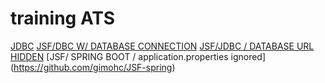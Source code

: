 # training ATS

[JDBC](https://github.com/gimohc/Java-JDBC)
[JSF/DBC W/ DATABASE CONNECTION](https://github.com/gimohc/JSF-JDBC)
[JSF/JDBC / DATABASE URL HIDDEN](https://github.com/gimohc/JSF-JDBC-HIDDEN)
[JSF/ SPRING BOOT / application.properties ignored] (https://github.com/gimohc/JSF-spring)

